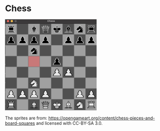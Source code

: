 # Chess

<img src="example_board.png" width="300" height="300"/>

The sprites are from: https://opengameart.org/content/chess-pieces-and-board-squares
and licensed with CC-BY-SA 3.0.

